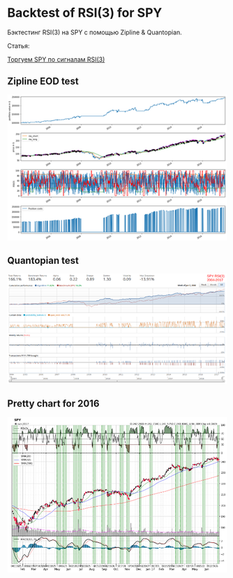 # Backtest of RSI(3) for SPY

Бэктестинг RSI(3) на SPY с помощью Zipline &amp; Quantopian.

Статья:

[Торгуем SPY по сигналам RSI(3)](https://quantrum.me/1506-bektesting-torguem-spy-po-signalam-rsi-3/)


## Zipline EOD test

![](img/spy-rsi3-zipline.png)


## Quantopian test

![](img/spy-rsi3-quantopian.png)


## Pretty chart for 2016

![](img/spy-rsi3-2016.png)